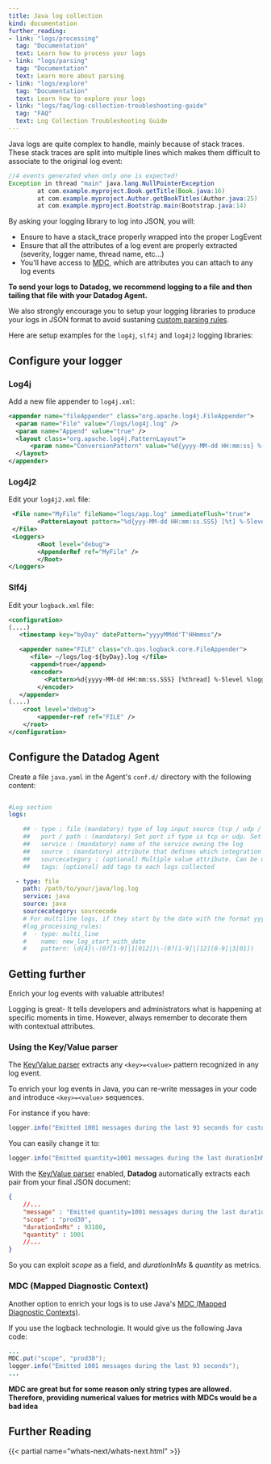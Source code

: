 ```yaml
---
title: Java log collection
kind: documentation
further_reading:
- link: "logs/processing"
  tag: "Documentation"
  text: Learn how to process your logs
- link: "logs/parsing"
  tag: "Documentation"
  text: Learn more about parsing
- link: "logs/explore"
  tag: "Documentation"
  text: Learn how to explore your logs
- link: "logs/faq/log-collection-troubleshooting-guide"
  tag: "FAQ"
  text: Log Collection Troubleshooting Guide
---
```


Java logs are quite complex to handle, mainly because of stack traces. These stack traces are split into multiple lines which makes them difficult to associate to the original log event:

```java
//4 events generated when only one is expected!
Exception in thread "main" java.lang.NullPointerException
        at com.example.myproject.Book.getTitle(Book.java:16)
        at com.example.myproject.Author.getBookTitles(Author.java:25)
        at com.example.myproject.Bootstrap.main(Bootstrap.java:14)
```

By asking your logging library to log into JSON, you will:

* Ensure to have a stack_trace properly wrapped into the proper LogEvent
* Ensure that all the attributes of a log event are properly extracted (severity, logger name, thread name, etc...)
* You'll have access to [MDC][1], which are attributes you can attach to any log events

**To send your logs to Datadog, we recommend logging to a file and then tailing that file with your Datadog Agent.**

We also strongly encourage you to setup your logging libraries to produce your logs in JSON format to avoid sustaning [custom parsing rules][2].

Here are setup examples for the `log4j`, `slf4j` and `log4j2` logging libraries:

## Configure your logger
### Log4j

Add a new file appender to `log4j.xml`:

```xml
<appender name="fileAppender" class="org.apache.log4j.FileAppender">
  <param name="File" value="/logs/log4j.log" />
  <param name="Append" value="true" />
  <layout class="org.apache.log4j.PatternLayout">
      <param name="ConversionPattern" value="%d{yyyy-MM-dd HH:mm:ss} %-5p %c{1}:%L - %m%n" />
  </layout>
</appender>
```

### Log4j2
Edit your `log4j2.xml` file:
```xml
 <File name="MyFile" fileName="logs/app.log" immediateFlush="true">
        <PatternLayout pattern="%d{yyy-MM-dd HH:mm:ss.SSS} [%t] %-5level %logger{36} - %msg%n"/>
 </File>
 <Loggers>
        <Root level="debug">
        <AppenderRef ref="MyFile" />
        </Root>
</Loggers>
```

### Slf4j
Edit your `logback.xml` file:

```xml
<configuration>
(....)
   <timestamp key="byDay" datePattern="yyyyMMdd'T'HHmmss"/>

   <appender name="FILE" class="ch.qos.logback.core.FileAppender">
      <file> ~/logs/log-${byDay}.log </file>
      <append>true</append>
      <encoder>
          <Pattern>%d{yyyy-MM-dd HH:mm:ss.SSS} [%thread] %-5level %logger{36} - %msg%n</Pattern>
        </encoder>
   </appender>
(....)
    <root level="debug">
        <appender-ref ref="FILE" />
    </root>
</configuration>
```

## Configure the Datadog Agent

Create a file `java.yaml` in the Agent's `conf.d/` directory with the following content:

```yaml

#Log section
logs:

    ## - type : file (mandatory) type of log input source (tcp / udp / file)
    ##   port / path : (mandatory) Set port if type is tcp or udp. Set path if type is file
    ##   service : (mandatory) name of the service owning the log
    ##   source : (mandatory) attribute that defines which integration is sending the logs
    ##   sourcecategory : (optional) Multiple value attribute. Can be used to refine the source attribtue
    ##   tags: (optional) add tags to each logs collected

  - type: file
    path: /path/to/your/java/log.log
    service: java
    source: java
    sourcecategory: sourcecode
    # For multiline logs, if they start by the date with the format yyyy-mm-dd uncomment the following processing rule
    #log_processing_rules:
    #  - type: multi_line
    #    name: new_log_start_with_date
    #    pattern: \d{4}\-(0?[1-9]|1[012])\-(0?[1-9]|[12][0-9]|3[01])
```

## Getting further
Enrich your log events with valuable attributes!

Logging is great- It tells developers and administrators what is happening at specific moments in time. However, always remember to decorate them with contextual attributes.

### Using the Key/Value parser

The [Key/Value parser][3] extracts any `<key>=<value>` pattern recognized in any log event.

To enrich your log events in Java, you can re-write messages in your code and introduce `<key>=<value>` sequences.

For instance if you have:

```java
logger.info("Emitted 1001 messages during the last 93 seconds for customer scope prod30");
```

You can easily change it to:

```java
logger.info("Emitted quantity=1001 messages during the last durationInMs=93180 ms for customer scope=prod30");
```

With the [Key/Value parser][3] enabled, **Datadog** automatically extracts each pair from your final JSON document:

```json
{
    //...
    "message" : "Emitted quantity=1001 messages during the last durationInMs=93180 ms for customer scope=prod30",
    "scope" : "prod30",
    "durationInMs" : 93180,
    "quantity" : 1001
    //...
}
```

So you can exploit *scope* as a field, and *durationInMs* & *quantity* as metrics.

### MDC (Mapped Diagnostic Context)

Another option to enrich your logs is to use Java's [MDC (Mapped Diagnostic Contexts)][1].

If you use the logback technologie. It would give us the following Java code:

```java
...
MDC.put("scope", "prod30");
logger.info("Emitted 1001 messages during the last 93 seconds");
...
```

**MDC are great but for some reason only string types are allowed. Therefore, providing numerical values for metrics with MDCs would be a bad idea**

## Further Reading

{{< partial name="whats-next/whats-next.html" >}}


[1]: http://logback.qos.ch/manual/mdc.html
[2]: /logs/parsing
[3]: /logs/parsing/#key-value
